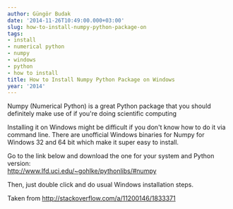 ```yaml
---
author: Güngör Budak
date: '2014-11-26T10:49:00.000+03:00'
slug: how-to-install-numpy-python-package-on
tags:
- install
- numerical python
- numpy
- windows
- python
- how to install
title: How to Install Numpy Python Package on Windows
year: '2014'
---
```


Numpy (Numerical Python) is a great Python package that you should definitely make use of if you're doing scientific computing

Installing it on Windows might be difficult if you don't know how to do it via command line. There are unofficial Windows binaries for Numpy for Windows 32 and 64 bit which make it super easy to install.

Go to the link below and download the one for your system and Python version:<br /><a href="http://www.lfd.uci.edu/~gohlke/pythonlibs/#numpy">http://www.lfd.uci.edu/~gohlke/pythonlibs/#numpy</a>

Then, just double click and do usual Windows installation steps.

Taken from <a href="http://stackoverflow.com/a/11200146/1833371">http://stackoverflow.com/a/11200146/1833371</a>
